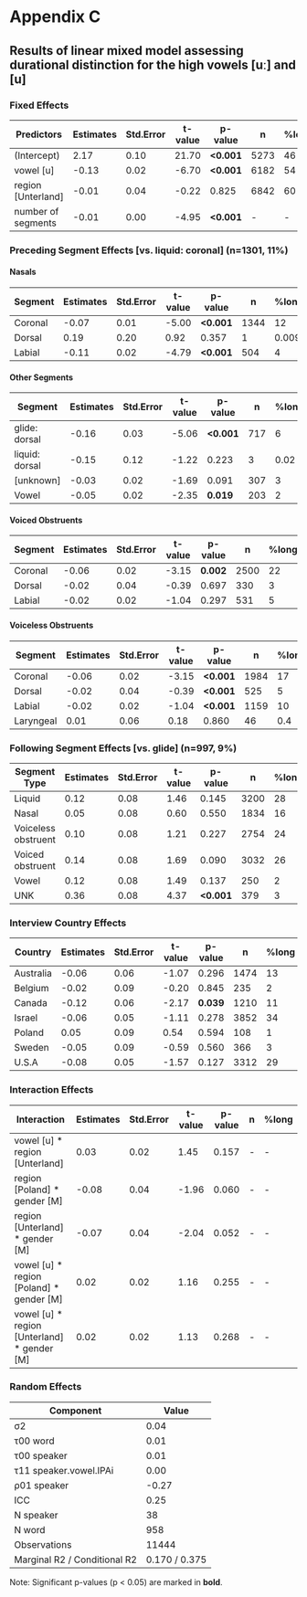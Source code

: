 # Appendix C

## Results of linear mixed model assessing durational distinction for the high vowels [uː] and [u]

### Fixed Effects

| Predictors | Estimates | Std.Error | t-value | p-value | n | %long |
|------------|-----------|-----------|----------|----------|---|-------|
| (Intercept) | 2.17 | 0.10 | 21.70 | **<0.001** | 5273 | 46 |
| vowel [u] | -0.13 | 0.02 | -6.70 | **<0.001** | 6182 | 54 |
| region [Unterland] | -0.01 | 0.04 | -0.22 | 0.825 | 6842 | 60 |
| number of segments | -0.01 | 0.00 | -4.95 | **<0.001** | - | - |

### Preceding Segment Effects [vs. liquid: coronal] (n=1301, 11%)

#### Nasals
| Segment | Estimates | Std.Error | t-value | p-value | n | %long |
|---------|-----------|-----------|----------|----------|---|-------|
| Coronal | -0.07 | 0.01 | -5.00 | **<0.001** | 1344 | 12 |
| Dorsal | 0.19 | 0.20 | 0.92 | 0.357 | 1 | 0.009 |
| Labial | -0.11 | 0.02 | -4.79 | **<0.001** | 504 | 4 |

#### Other Segments
| Segment | Estimates | Std.Error | t-value | p-value | n | %long |
|---------|-----------|-----------|----------|----------|---|-------|
| glide: dorsal | -0.16 | 0.03 | -5.06 | **<0.001** | 717 | 6 |
| liquid: dorsal | -0.15 | 0.12 | -1.22 | 0.223 | 3 | 0.02 |
| [unknown] | -0.03 | 0.02 | -1.69 | 0.091 | 307 | 3 |
| Vowel | -0.05 | 0.02 | -2.35 | **0.019** | 203 | 2 |

#### Voiced Obstruents
| Segment | Estimates | Std.Error | t-value | p-value | n | %long |
|---------|-----------|-----------|----------|----------|---|-------|
| Coronal | -0.06 | 0.02 | -3.15 | **0.002** | 2500 | 22 |
| Dorsal | -0.02 | 0.04 | -0.39 | 0.697 | 330 | 3 |
| Labial | -0.02 | 0.02 | -1.04 | 0.297 | 531 | 5 |

#### Voiceless Obstruents
| Segment | Estimates | Std.Error | t-value | p-value | n | %long |
|---------|-----------|-----------|----------|----------|---|-------|
| Coronal | -0.06 | 0.02 | -3.15 | **<0.001** | 1984 | 17 |
| Dorsal | -0.02 | 0.04 | -0.39 | **<0.001** | 525 | 5 |
| Labial | -0.02 | 0.02 | -1.04 | **<0.001** | 1159 | 10 |
| Laryngeal | 0.01 | 0.06 | 0.18 | 0.860 | 46 | 0.4 |

### Following Segment Effects [vs. glide] (n=997, 9%)

| Segment Type | Estimates | Std.Error | t-value | p-value | n | %long |
|--------------|-----------|-----------|----------|----------|---|-------|
| Liquid | 0.12 | 0.08 | 1.46 | 0.145 | 3200 | 28 |
| Nasal | 0.05 | 0.08 | 0.60 | 0.550 | 1834 | 16 |
| Voiceless obstruent | 0.10 | 0.08 | 1.21 | 0.227 | 2754 | 24 |
| Voiced obstruent | 0.14 | 0.08 | 1.69 | 0.090 | 3032 | 26 |
| Vowel | 0.12 | 0.08 | 1.49 | 0.137 | 250 | 2 |
| UNK | 0.36 | 0.08 | 4.37 | **<0.001** | 379 | 3 |

### Interview Country Effects
| Country | Estimates | Std.Error | t-value | p-value | n | %long |
|---------|-----------|-----------|----------|----------|---|-------|
| Australia | -0.06 | 0.06 | -1.07 | 0.296 | 1474 | 13 |
| Belgium | -0.02 | 0.09 | -0.20 | 0.845 | 235 | 2 |
| Canada | -0.12 | 0.06 | -2.17 | **0.039** | 1210 | 11 |
| Israel | -0.06 | 0.05 | -1.11 | 0.278 | 3852 | 34 |
| Poland | 0.05 | 0.09 | 0.54 | 0.594 | 108 | 1 |
| Sweden | -0.05 | 0.09 | -0.59 | 0.560 | 366 | 3 |
| U.S.A | -0.08 | 0.05 | -1.57 | 0.127 | 3312 | 29 |

### Interaction Effects
| Interaction | Estimates | Std.Error | t-value | p-value | n | %long |
|-------------|-----------|-----------|----------|----------|---|-------|
| vowel [u] * region [Unterland] | 0.03 | 0.02 | 1.45 | 0.157 | - | - |
| region [Poland] * gender [M] | -0.08 | 0.04 | -1.96 | 0.060 | - | - |
| region [Unterland] * gender [M] | -0.07 | 0.04 | -2.04 | 0.052 | - | - |
| vowel [u] * region [Poland] * gender [M] | 0.02 | 0.02 | 1.16 | 0.255 | - | - |
| vowel [u] * region [Unterland] * gender [M] | 0.02 | 0.02 | 1.13 | 0.268 | - | - |

### Random Effects
| Component | Value |
|-----------|-------|
| σ2 | 0.04 |
| τ00 word | 0.01 |
| τ00 speaker | 0.01 |
| τ11 speaker.vowel.IPAi | 0.00 |
| ρ01 speaker | -0.27 |
| ICC | 0.25 |
| N speaker | 38 |
| N word | 958 |
| Observations | 11444 |
| Marginal R2 / Conditional R2 | 0.170 / 0.375 |

Note: Significant p-values (p < 0.05) are marked in **bold**.
